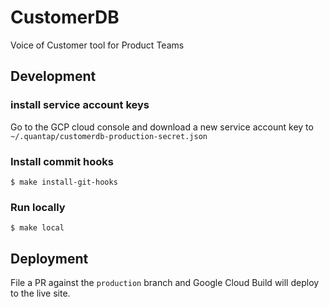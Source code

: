 # CustomerDB

Voice of Customer tool for Product Teams

## Development

### install service account keys

Go to the GCP cloud console and download a new service account key to `~/.quantap/customerdb-production-secret.json`

### Install commit hooks

```
$ make install-git-hooks
```

### Run locally

```
$ make local
```

## Deployment

File a PR against the `production` branch and Google Cloud Build will deploy to the live site.
